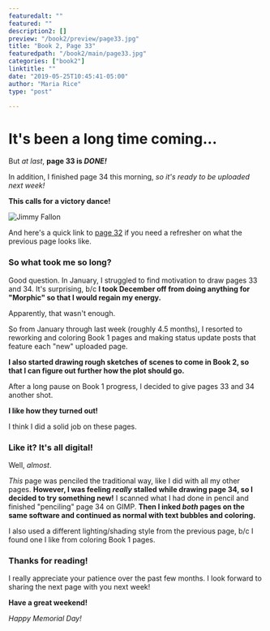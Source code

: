 ```yaml
---
featuredalt: ""
featured: ""
description2: []
preview: "/book2/preview/page33.jpg"
title: "Book 2, Page 33"
featuredpath: "/book2/main/page33.jpg"
categories: ["book2"]
linktitle: ""
date: "2019-05-25T10:45:41-05:00"
author: "Maria Rice"
type: "post"

---
```


# It's been a long time coming...

But _at last_, **page 33 is _DONE!_**

In addition, I finished page 34 this morning, _so it's ready to be uploaded next week!_

**This calls for a victory dance!**

![Jimmy Fallon](/embed/jimmy_fallon_dance.gif)

And here's a quick link to [page 32][1] if you need a refresher on what the previous page looks like. 

### So what took me so long?

Good question. In January, I struggled to find motivation to draw pages 33 and 34. 
It's surprising, b/c **I took December off from doing anything for "Morphic" so that I would regain my energy.** 

Apparently, that wasn't enough. 

So from January through last week (roughly 4.5 months), I resorted to reworking and coloring Book 1 pages and making status update posts that feature each "new" uploaded page. 

**I also started drawing rough sketches of scenes to come in Book 2, so that I can figure out further how the plot should go.** 

After a long pause on Book 1 progress, I decided to give pages 33 and 34 another shot. 

**I like how they turned out!** 

I think I did a solid job on these pages.

### Like it? It's all digital!

Well, _almost_.

_This_ page was penciled the traditional way, like I did with all my other pages.
**However, I was feeling _really_ stalled while drawing page 34, so I decided to try something new!** 
I scanned what I had done in pencil and finished "penciling" page 34 on GIMP. 
**Then I inked _both_ pages on the same software and continued as normal with text bubbles and coloring.**

I also used a different lighting/shading style from the previous page, b/c I found one I like from coloring Book 1 pages. 

### Thanks for reading!

I really appreciate your patience over the past few months. 
I look forward to sharing the next page with you next week!

**Have a great weekend!**

 _Happy Memorial Day!_

 [1]: /book2/book-2-page-32/
